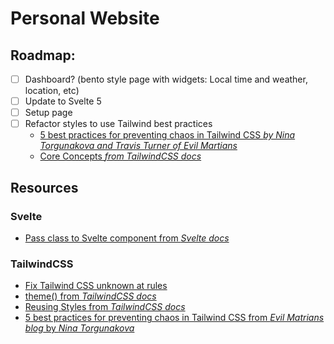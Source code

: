 # Personal Website

## Roadmap:

- [ ] Dashboard? (bento style page with widgets: Local time and weather, location, etc)
- [ ] Update to Svelte 5
- [ ] Setup page
- [ ] Refactor styles to use Tailwind best practices
  - [5 best practices for preventing chaos in Tailwind CSS _by
    Nina Torgunakova and Travis Turner of Evil Martians_](https://evilmartians.com/chronicles/5-best-practices-for-preventing-chaos-in-tailwind-css)
  - [Core Concepts _from TailwindCSS docs_](https://tailwindcss.com/docs/reusing-styles)

## Resources

### Svelte

- [Pass class to Svelte component from _Svelte docs_](https://svelte.dev/docs/svelte-components#script-1-export-creates-a-component-prop)

### TailwindCSS

- [Fix Tailwind CSS unknown at rules](https://github.com/tailwindlabs/tailwindcss/discussions/5258#discussioncomment-1979394)
- [theme() from _TailwindCSS docs_](https://tailwindcss.com/docs/functions-and-directives#theme)
- [Reusing Styles from _TailwindCSS docs_](https://tailwindcss.com/docs/reusing-styles)
- [5 best practices for preventing chaos in Tailwind CSS from _Evil Matrians blog_ by _Nina Torgunakova_](https://evilmartians.com/chronicles/5-best-practices-for-preventing-chaos-in-tailwind-css)
